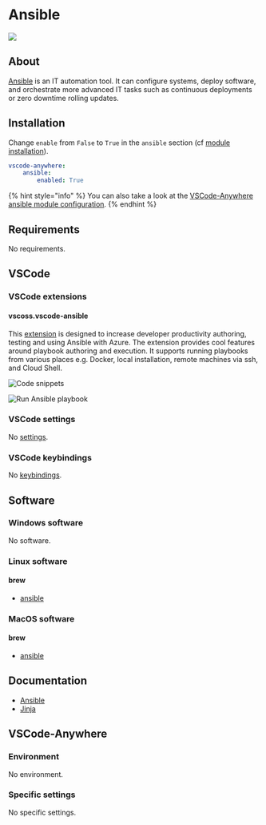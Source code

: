 # Ansible

![](https://upload.wikimedia.org/wikipedia/commons/2/24/Ansible_logo.svg)

## About

[Ansible](https://www.ansible.com/) is an IT automation tool. It can configure systems, deploy software, and orchestrate more advanced IT tasks such as continuous deployments or zero downtime rolling updates.

## Installation

Change `enable` from `False` to `True` in the `ansible` section \(cf [module installation](../install.md)\).

```yaml
vscode-anywhere:
    ansible:
        enabled: True
```

{% hint style="info" %}
You can also take a look at the [VSCode-Anywhere ansible module configuration](https://github.com/gigi206/VSCode-Anywhere/blob/V2/salt/modules/ansible/defaults.yaml).
{% endhint %}

## Requirements

No requirements.

## VSCode

### VSCode extensions

#### vscoss.vscode-ansible

This [extension](https://marketplace.visualstudio.com/items?itemName=vscoss.vscode-ansible) is designed to increase developer productivity authoring, testing and using Ansible with Azure. The extension provides cool features around playbook authoring and execution. It supports running playbooks from various places e.g. Docker, local installation, remote machines via ssh, and Cloud Shell. 

![Code snippets](https://github.com/VSChina/vscode-ansible/raw/master/images/authoring.gif)

![Run Ansible playbook](https://github.com/VSChina/vscode-ansible/raw/master/images/menu.png)

### VSCode settings

No [settings](https://code.visualstudio.com/docs/getstarted/settings).

### VSCode keybindings

No [keybindings](https://code.visualstudio.com/docs/getstarted/keybindings).

## Software

### Windows software

No software.

### Linux software

#### brew

* [ansible](https://formulae.brew.sh/formula/ansible)

### MacOS software

#### brew

* [ansible](https://formulae.brew.sh/formula/ansible)

## Documentation

* [Ansible](https://github.com/Kapeli/feeds/blob/master/Ansible.xml)
* [Jinja](https://github.com/Kapeli/feeds/blob/master/Jinja.xml)

## VSCode-Anywhere

### Environment

No environment.

### Specific settings

No specific settings.

